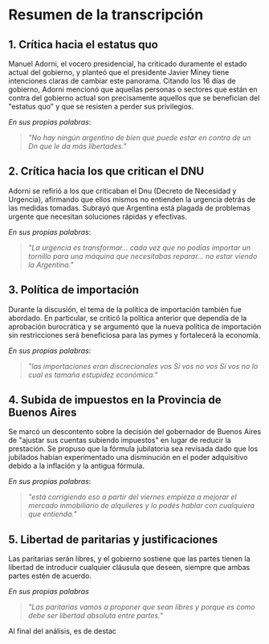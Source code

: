 # Resumen de la transcripción

## 1. Crítica hacia el estatus quo

Manuel Adorni, el vocero presidencial, ha criticado duramente el estado actual del gobierno, y planteó que el presidente Javier Miney tiene intenciones claras de cambiar este panorama. Citando los 16 días de gobierno, Adorni mencionó que aquellas personas o sectores que están en contra del gobierno actual son precisamente aquellos que se benefician del "estatus quo" y que se resisten a perder sus privilegios. 

*En sus propias palabras*: 

>*"No hay ningún argentino de bien que puede estar en contra de un Dn que le da más libertades."*

## 2. Crítica hacia los que critican el DNU

Adorni se refirió a los que criticaban el Dnu (Decreto de Necesidad y Urgencia), afirmando que ellos mismos no entienden la urgencia detrás de las medidas tomadas. Subrayó que Argentina está plagada de problemas urgente que necesitan soluciones rápidas y efectivas. 

*En sus propias palabras*: 

>*"La urgencia es transformar... cada vez que no podías importar un tornillo para una máquina que necesitabas reparar... no estar viendo la Argentina."*

## 3. Política de importación

Durante la discusión, el tema de la política de importación también fue abordado. En particular, se criticó la política anterior que dependía de la aprobación burocrática y se argumentó que la nueva política de importación sin restricciones será beneficiosa para las pymes y fortalecerá la economía.

*En sus propias palabras*: 

>*"las importaciones eran discrecionales vos Sí vos no vos Sí vos no lo cual es tamaña estupidez económica."*

## 4. Subida de impuestos en la Provincia de Buenos Aires

Se marcó un descontento sobre la decisión del gobernador de Buenos Aires de "ajustar sus cuentas subiendo impuestos" en lugar de reducir la prestación. Se propuso que la fórmula jubilatoria sea revisada dado que los jubilados habían experimentado una disminución en el poder adquisitivo debido a la inflación y la antigua fórmula. 

*En sus propias palabras*:

>*"está corrigiendo eso a partir del viernes empieza a mejorar el mercado inmobiliario de alquileres y lo podés hablar con cualquiera que entienda."* 

## 5. Libertad de paritarias y justificaciones 

Las paritarias serán libres, y el gobierno sostiene que las partes tienen la libertad de introducir cualquier cláusula que deseen, siempre que ambas partes estén de acuerdo. 

*En sus propias palabras*

>*"Las paritarias vamos a proponer que sean libres y porque es como debe ser libertad absoluta entre partes."*

Al final del análisis, es de destac